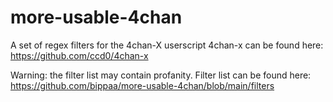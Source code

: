 # more-usable-4chan
A set of regex filters for the 4chan-X userscript
4chan-x can be found here: https://github.com/ccd0/4chan-x

Warning: the filter list may contain profanity.
Filter list can be found here:
https://github.com/bippaa/more-usable-4chan/blob/main/filters
